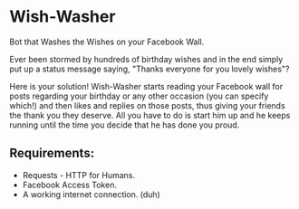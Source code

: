 Wish-Washer
===========

Bot that Washes the Wishes on your Facebook Wall.



Ever been stormed by hundreds of birthday wishes and in the end simply put up a status message saying, "Thanks everyone for you lovely wishes"?

Here is your solution! Wish-Washer starts reading your Facebook wall for posts regarding your birthday or any other occasion (you can specify which!) and then likes and replies on those posts, thus giving your friends the thank you they deserve. All you have to do is start him up and he keeps running until the time you decide that he has done you proud.


Requirements:
-------------

+ Requests - HTTP for Humans.
+ Facebook Access Token.
+ A working internet connection. (duh)

